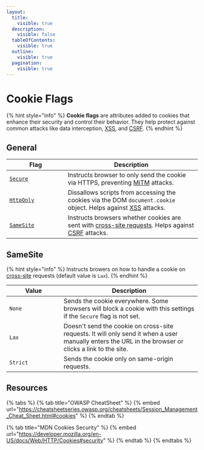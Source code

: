 ```yaml
---
layout:
  title:
    visible: true
  description:
    visible: false
  tableOfContents:
    visible: true
  outline:
    visible: true
  pagination:
    visible: true
---
```


# Cookie Flags

{% hint style="info" %}
**Cookie flags** are attributes added to cookies that enhance their security and control their behavior. They help protect against common attacks like data interception, [XSS](../injections/xss/), and [CSRF](../cross-origin/csrf.md).
{% endhint %}

## General

<table><thead><tr><th width="138">Flag</th><th>Description</th></tr></thead><tbody><tr><td><a href="https://cheatsheetseries.owasp.org/cheatsheets/Session_Management_Cheat_Sheet.html#secure-attribute"><code>Secure</code></a></td><td>Instructs browser to only send the cookie via HTTPS, preventing <a data-footnote-ref href="#user-content-fn-1">MiTM</a> attacks.</td></tr><tr><td><a href="https://cheatsheetseries.owasp.org/cheatsheets/Session_Management_Cheat_Sheet.html#httponly-attribute"><code>HttpOnly</code></a></td><td>Dissallows scripts from accessing the cookies via the DOM <code>document.cookie</code> object. Helps against <a href="../injections/xss/">XSS</a> attacks.</td></tr><tr><td><a href="https://cheatsheetseries.owasp.org/cheatsheets/Session_Management_Cheat_Sheet.html#samesite-attribute"><code>SameSite</code></a></td><td>Instructs browsers whether cookies are sent with <a href="https://developer.mozilla.org/en-US/docs/Web/Security/Same-origin_policy#definition_of_an_origin">cross-site requests</a>. Helps against <a href="../cross-origin/csrf.md">CSRF</a> attacks.</td></tr></tbody></table>

## SameSite

{% hint style="info" %}
Instructs browers on how to handle a cookie on [cross-site](../cross-origin/cross-origin-101.md) requests (default value is `Lax`).
{% endhint %}

<table><thead><tr><th width="127">Value</th><th>Description</th></tr></thead><tbody><tr><td><code>None</code></td><td>Sends the cookie everywhere. Some browsers will block a cookie with this settings if the <code>Secure</code> flag is not set.</td></tr><tr><td><code>Lax</code></td><td>Doesn't send the cookie on cross-site requests. It will only send it when a user manually enters the URL in the browser or clicks a link to the site.</td></tr><tr><td><code>Strict</code></td><td>Sends the cookie only on same-origin requests.</td></tr></tbody></table>

## Resources

{% tabs %}
{% tab title="OWASP CheatSheet" %}
{% embed url="https://cheatsheetseries.owasp.org/cheatsheets/Session_Management_Cheat_Sheet.html#cookies" %}
{% endtab %}

{% tab title="MDN Cookies Security" %}
{% embed url="https://developer.mozilla.org/en-US/docs/Web/HTTP/Cookies#security" %}
{% endtab %}
{% endtabs %}

[^1]: Man in The Middle
